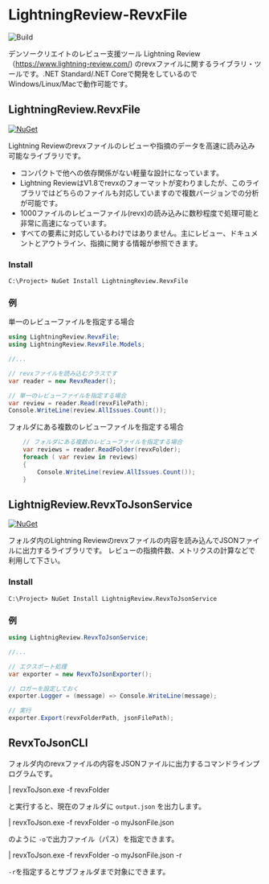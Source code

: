 # LightningReview-RevxFile

![Build](https://img.shields.io/github/workflow/status/denso-create/LightningReview-RevxFile/Build)


デンソークリエイトのレビュー支援ツール Lightning Review（https://www.lightning-review.com/) のrevxファイルに関するライブラリ・ツールです。.NET Standard/.NET Coreで開発をしているのでWindows/Linux/Macで動作可能です。

## LightningReview.RevxFile

[![NuGet](https://img.shields.io/nuget/v/LightningReview.RevxFile.svg)](http://nuget.org/packages/LightningReview.RevxFile)


Lightning Reviewのrevxファイルのレビューや指摘のデータを高速に読み込み可能なライブラリです。

* コンパクトで他への依存関係がない軽量な設計になっています。
* Lightning ReviewはV1.8でrevxのフォーマットが変わりましたが、このライブラリではどちらのファイルも対応していますので複数バージョンでの分析が可能です。
* 1000ファイルのレビューファイル(revx)の読み込みに数秒程度で処理可能と非常に高速になっています。
* すべての要素に対応しているわけではありません。主にレビュー、ドキュメントとアウトライン、指摘に関する情報が参照できます。


### Install
```
C:\Project> NuGet Install LightningReview.RevxFile
```

### 例
単一のレビューファイルを指定する場合

```cs
using LightningReview.RevxFile;
using LightningReview.RevxFile.Models;

//...

// revxファイルを読み込むクラスです
var reader = new RevxReader();

// 単一のレビューファイルを指定する場合
var review = reader.Read(revxFilePath);
Console.WriteLine(review.AllIssues.Count());
```


フォルダにある複数のレビューファイルを指定する場合
```cs
    // フォルダにある複数のレビューファイルを指定する場合
    var reviews = reader.ReadFolder(revxFolder);
    foreach ( var review in reviews)
    {
        Console.WriteLine(review.AllIssues.Count());
    }
```


## LightnigReview.RevxToJsonService

[![NuGet](https://img.shields.io/nuget/v/LightningReview.RevxToJsonService.svg)](http://nuget.org/packages/LightningReview.RevxToJsonService)

フォルダ内のLightning Reviewのrevxファイルの内容を読み込んでJSONファイルに出力するライブラリです。
レビューの指摘件数、メトリクスの計算などで利用して下さい。


### Install
```
C:\Project> NuGet Install LightnigReview.RevxToJsonService
```


### 例

```cs
using LightnigReview.RevxToJsonService;

//...

// エクスポート処理
var exporter = new RevxToJsonExporter();

// ロガーを設定しておく
exporter.Logger = (message) => Console.WriteLine(message);

// 実行
exporter.Export(revxFolderPath, jsonFilePath);
```


## RevxToJsonCLI

フォルダ内のrevxファイルの内容をJSONファイルに出力するコマンドラインプログラムです。

| revxToJson.exe -f revxFolder

と実行すると、現在のフォルダに `output.json` を出力します。

| revxToJson.exe -f revxFolder -o myJsonFile.json

のように `-o`で出力ファイル（パス）を指定できます。

| revxToJson.exe -f revxFolder -o myJsonFile.json -r

`-r`を指定するとサブフォルダまで対象にできます。


